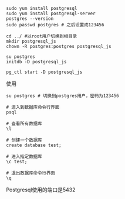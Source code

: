 ```shell
sudo yum install postgresql
sudo yum install postgresql-server
postgres --version
sudo passwd postgres # 之后设置成123456
```

```shell
cd ../ #以root用户切换到根目录
mkdir postgresql_js 
chown -R postgres:postgres postgresql_js
```

```shell
su postgres
initdb -D postgresql_js 
```

```shell
pg_ctl start -D postgresql_js
```

使用

```shell
su postgres # 切换到postgres用户，密码为123456
```

```shell
# 进入到数据库命令行界面
psql
```

```shell
# 查看所有数据库
\l
```

```shell
# 创建一个数据库
create database test;
```

```shell
# 进入指定数据库
\c test;
```

```shell
# 退出数据库命令行界面
\q
```

Postgresql使用的端口是5432